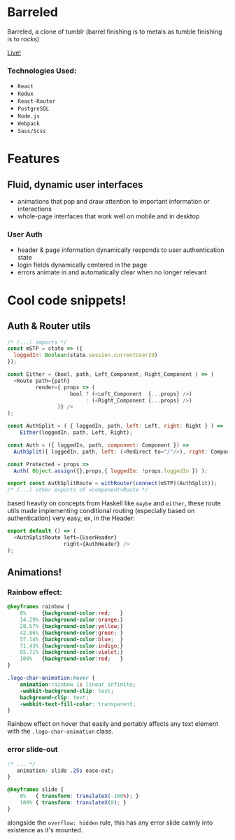 # Barreled
Barreled, a clone of tumblr (barrel finishing is to metals as tumble finishing is to rocks) 

[Live!](http://barreled.herokuapp.com)

### Technologies Used:
* `React` 
* `Redux`
* `React-Router`
* `PostgreSQL`
* `Node.js`
* `Webpack`
* `Sass/Scss` 

# Features

## Fluid, dynamic user interfaces
* animations that pop and draw attention to important information or interactions
* whole-page interfaces that work well on mobile and in desktop

### User Auth
* header & page information dynamically responds to user authentication state
* login fields dynamically centered in the page
* errors animate in and automatically clear when no longer relevant

# Cool code snippets!

## Auth & Router utils
```javascript
/* (...) imports */ 
const mSTP = state => ({
  loggedIn: Boolean(state.session.currentUserId)
});

const Either = (bool, path, Left_Component, Right_Component ) => (
  <Route path={path}
         render={ props => (
                    bool ? (<Left_Component  {...props} />)
                         : (<Right_Component {...props} />)
                )} />
);

const AuthSplit = ( { loggedIn, path, left: Left, right: Right } ) =>
    Either(loggedIn, path, Left, Right);

const Auth = ({ loggedIn, path, component: Component }) =>
  AuthSplit({ loggedIn, path, left: (<Redirect to="/"/>), right: Component });

const Protected = props =>
  Auth( Object.assign({},props,{ loggedIn: !props.loggedIn }) );

export const AuthSplitRoute = withRouter(connect(mSTP)(AuthSplit));
/* (...) other exports of <component>Route */
```
based heavily on concepts from Haskell like `maybe` and `either`, these route utils made implementing conditional routing (especially based on authentication) very easy, ex, in the Header:
```javascript
export default () => (
  <AuthSplitRoute left={UserHeader} 
                  right={AuthHeader} />
);
```


## Animations!
### Rainbow effect:
```css
@keyframes rainbow {
    0%     {background-color:red;   }
    14.29% {background-color:orange;}
    28.57% {background-color:yellow;}
    42.86% {background-color:green; }
    57.14% {background-color:blue;  }
    71.43% {background-color:indigo;}
    85.71% {background-color:violet;}
    100%   {background-color:red;   }
}

.logo-char-animation:hover {
    animation:rainbow 1s linear infinite;
    -webkit-background-clip: text;
    background-clip: text;
    -webkit-text-fill-color: transparent;
}
```
Rainbow effect on hover that easily and portably affects any text element with the `.logo-char-animation` class.
### error slide-out
```css
/* ... */
   animation: slide .25s ease-out;
}

@keyframes slide {
    0%   { transform: translateX(-100%); }
    100% { transform: translateX(0); }
}
```
alongside the `overflow: hidden` rule, this has any error slide calmly into existence as it's mounted. 